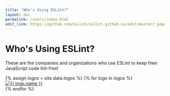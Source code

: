 ```yaml
---
title: "Who's Using ESLint?"
layout: doc
permalink: /users/index.html
edit_link: https://github.com/eslint/eslint.github.io/edit/master/_pages/users.md
---
```


# Who's Using ESLint?

These are the companies and organizations who use ESLint to keep their JavaScript code lint-free!


<div class="logos row">
{% assign logos = site.data.logos %}
{% for logo in logos %}
    <div>
        <div class="slide col-sm-4">
            <a href="{{ logo.url }}" rel="noopener nofollow" target="_blank">
                <img src="{{ logo.src }}" alt="{{ logo.name }}" lazyload>
            </a>
        </div>
    </div>
{% endfor %}
</div>
